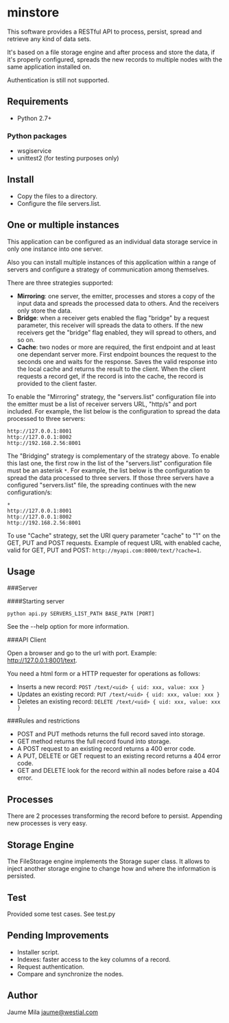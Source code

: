 minstore
========

This software provides a RESTful API to process, persist, spread and retrieve 
any kind of data sets. 

It's based on a file storage engine and after process and store the data, if
 it's properly configured, spreads the new records to multiple nodes with the 
 same application installed on.
 
Authentication is still not supported.


Requirements
------------

* Python 2.7+


### Python packages

* wsgiservice
* unittest2 (for testing purposes only)


Install
-------

* Copy the files to a directory.
* Configure the file servers.list.


One or multiple instances
-------------------------

This application can be configured as an individual data storage service in only 
one instance into one server.

Also you can install multiple instances of this application within a range
of servers and configure a strategy of communication among themselves.
 
There are three strategies supported:

* **Mirroring**: one server, the emitter, processes and stores a copy of the input 
data and spreads the processed data to others. And the receivers only store the 
data.
* **Bridge**: when a receiver gets enabled the flag "bridge" by a request parameter,
 this receiver will spreads the data to others. If the new receivers get the 
 "bridge" flag enabled, they will spread to others, and so on.
* **Cache**: two nodes or more are required, the first endpoint and at least one
 dependant server more. First endpoint bounces the request to the seconds one
 and waits for the response. Saves the valid response into the local cache and
 returns the result to the client. When the client requests a record get, if
 the record is into the cache, the record is provided to the client faster. 
 
To enable the "Mirroring" strategy, the "servers.list" configuration file into
the emitter must be a list of receiver servers URL, "http/s" and port included.
For example, the list below is the configuration to spread the data processed
to three servers:

```
http://127.0.0.1:8001
http://127.0.0.1:8002
http://192.168.2.56:8001
```

The "Bridging" strategy is complementary of the strategy above. To enable this
last one, the first row in the list of the "servers.list" configuration file 
must be an asterisk `*`. For example, the list below is the configuration to 
spread the data processed to three servers. If those three servers have 
a configured "servers.list" file, the spreading continues with the new 
configuration/s:

```
*
http://127.0.0.1:8001
http://127.0.0.1:8002
http://192.168.2.56:8001
```

To use "Cache" strategy, set the URI query parameter "cache" to "1" on the GET, PUT and POST requests. Example of request URL with enabled cache, valid for GET, PUT and POST: `http://myapi.com:8000/text/?cache=1`.


Usage
-----

###Server

####Starting server

`python api.py SERVERS_LIST_PATH BASE_PATH [PORT]`

See the --help option for more information.


###API Client

Open a browser and go to the url with port. Example: http://127.0.0.1:8001/text.

You need a html form or a HTTP requester for operations as follows:

* Inserts a new record: `POST /text/<uid> { uid: xxx, value: xxx }`
* Updates an existing record: `PUT /text/<uid> { uid: xxx, value: xxx }`
* Deletes an existing record: `DELETE /text/<uid> { uid: xxx, value: xxx }`


###Rules and restrictions

* POST and PUT methods returns the full record saved into storage.
* GET method returns the full record found into storage.
* A POST request to an existing record returns a 400 error code.
* A PUT, DELETE or GET request to an existing record returns a 404 error code.
* GET and DELETE look for the record within all nodes before raise a 404 error.


Processes
---------

There are 2 processes transforming the record before to persist. Appending new
processes is very easy.


Storage Engine
--------------

The FileStorage engine implements the Storage super class. It allows to inject 
another storage engine to change how and where the information is persisted.


Test
----

Provided some test cases. See test.py


Pending Improvements
--------------------

* Installer script.
* Indexes: faster access to the key columns of a record.
* Request authentication.
* Compare and synchronize the nodes.


Author
------

Jaume Mila <jaume@westial.com>